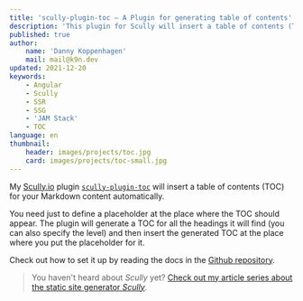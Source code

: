 ```yaml
---
title: 'scully-plugin-toc — A Plugin for generating table of contents'
description: 'This plugin for Scully will insert a table of contents (TOC) for your Markdown content automatically'
published: true
author:
    name: 'Danny Koppenhagen'
    mail: mail@k9n.dev
updated: 2021-12-20
keywords:
    - Angular
    - Scully
    - SSR
    - SSG
    - 'JAM Stack'
    - TOC
language: en
thumbnail:
    header: images/projects/toc.jpg
    card: images/projects/toc-small.jpg
---
```


My [Scully.io](https://scully.io) plugin [`scully-plugin-toc`](https://www.npmjs.com/package/@k9n/scully-plugin-toc) will insert a table of contents (TOC) for your Markdown content automatically.

You need just to define a placeholder at the place where the TOC should appear.
The plugin will generate a TOC for all the headings it will find (you can also specify the level) and then insert the generated TOC at the place where you put the placeholder for it.

Check out how to set it up by reading the docs in the [Github repository](https://github.com/k9n-dev/scully-plugins/tree/main/scully/plugins/scully-plugin-toc).

> You haven't heard about _Scully_ yet? [Check out my article series about the static site generator _Scully_](/blog/2020-01-angular-scully).
